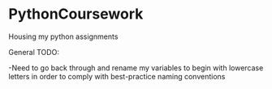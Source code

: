 # PythonCoursework
Housing my python assignments

General TODO:

-Need to go back through and rename my variables to begin with lowercase
 letters in order to comply with best-practice naming conventions
